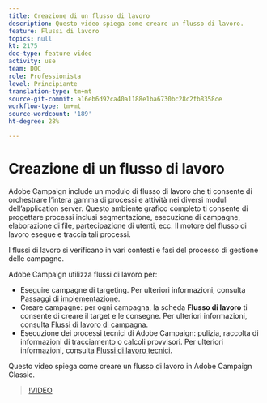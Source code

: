 ```yaml
---
title: Creazione di un flusso di lavoro
description: Questo video spiega come creare un flusso di lavoro.
feature: Flussi di lavoro
topics: null
kt: 2175
doc-type: feature video
activity: use
team: DOC
role: Professionista
level: Principiante
translation-type: tm+mt
source-git-commit: a16eb6d92ca40a1188e1ba6730bc28c2fb8358ce
workflow-type: tm+mt
source-wordcount: '189'
ht-degree: 28%

---
```



# Creazione di un flusso di lavoro

Adobe Campaign include un modulo di flusso di lavoro che ti consente di orchestrare l’intera gamma di processi e attività nei diversi moduli dell’application server. Questo ambiente grafico completo ti consente di progettare processi inclusi segmentazione, esecuzione di campagne, elaborazione di file, partecipazione di utenti, ecc. Il motore del flusso di lavoro esegue e traccia tali processi.

I flussi di lavoro si verificano in vari contesti e fasi del processo di gestione delle campagne.

Adobe Campaign utilizza flussi di lavoro per:

* Eseguire campagne di targeting. Per ulteriori informazioni, consulta [Passaggi di implementazione](https://docs.adobe.com/content/help/en/campaign-classic/using/automating-with-workflows/general-operation/building-a-workflow.html#Implementation_steps_).
* Creare campagne: per ogni campagna, la scheda **Flusso di lavoro** ti consente di creare il target e le consegne. Per ulteriori informazioni, consulta [Flussi di lavoro di campagna](https://docs.adobe.com/content/help/it-IT/campaign-classic/using/automating-with-workflows/general-operation/building-a-workflow.html#campaign-workflows).
* Esecuzione dei processi tecnici di Adobe Campaign: pulizia, raccolta di informazioni di tracciamento o calcoli provvisori. Per ulteriori informazioni, consulta [Flussi di lavoro tecnici](https://docs.adobe.com/content/help/it-IT/campaign-classic/using/automating-with-workflows/general-operation/building-a-workflow.html#technical-workflows).

Questo video spiega come creare un flusso di lavoro in Adobe Campaign Classic.

>[!VIDEO](https://video.tv.adobe.com/v/25559?quality=12)

